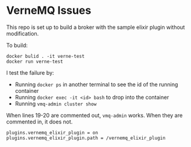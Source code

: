 # VerneMQ Issues

This repo is set up to build a broker with the sample elixir plugin without modification. 

To build:

```
docker bulid . -it verne-test
docker run verne-test
```

I test the failure by:

- Running `docker ps` in another terminal to see the id of the running container
- Running `docker exec -it <id> bash` to drop into the container
- Running `vmq-admin cluster show`

When lines 19-20 are commented out, `vmq-admin` works. When they are commented in, it does not. 

```
plugins.vernemq_elixir_plugin = on
plugins.vernemq_elixir_plugin.path = /vernemq_elixir_plugin
```
